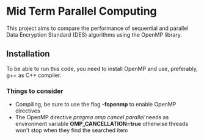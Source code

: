 # Mid Term Parallel Computing

This project aims to compare the performance of sequential and parallel Data Encryption Standard (DES) algorithms using the OpenMP library.

## Installation

To be able to run this code, you need to install OpenMP and use, preferably, g++ as C++ compiler.

### Things to consider

- Compiling, be sure to use the flag **-fopenmp** to enable OpenMP directives
- The OpenMP directive *pragma omp cancel parallel* needs as environment variable **OMP_CANCELLATION=true** otherwise threads won't stop when they find the searched item
